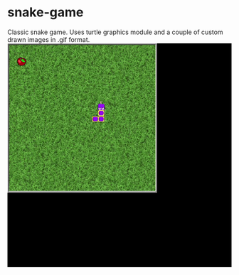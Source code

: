 # snake-game
Classic snake game. Uses turtle graphics module and a couple of custom drawn images in .gif format.
![](python_snake_gif.gif)
